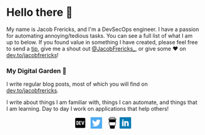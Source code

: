 # Hello there 👋

My name is Jacob Frericks, and I'm a DevSecOps engineer. I have a passion for automating annoying/tedious tasks. You can see a full list of what I am up to below. If you found value in something I have created, please feel free to send a [tip](https://www.buymeacoffee.com/jacobfrericks), give me a shout out [@JacobFrericks_](https://twitter.com/jacobfrericks_), or give some ♥ on [dev.to/jacobfrericks](https://dev.to/jacobfrericks)!

### My Digital Garden 🌱

I write regular blog posts, most of which you will find on [dev.to/jacobfrericks](https://dev.to/jacobfrericks).

I write about things I am familiar with, things I can automate, and things that I am learning. Day to day I work on applications that help others! 

<p align='center'>
<a href="https://dev.to/jacobfrericks"><img height="30" src="https://raw.githubusercontent.com/JacobFrericks/JacobFrericks/master/icon/dev.png"></a>&nbsp;&nbsp;
<a href="https://twitter/JacTheDev"><img height="30" src="https://github.com/JacobFrericks/JacobFrericks/blob/master/icon/twitter.png?raw=true"></a>&nbsp;&nbsp;
<a href="https://www.buymeacoffee.com/jacobfrericks"><img height="30" src="https://github.com/JacobFrericks/JacobFrericks/blob/master/icon/buy-me-a-coffee.png?raw=true"></a>
<a href="https://www.linkedin.com/in/jacobfrericks/"><img height="30" src="https://github.com/JacobFrericks/JacobFrericks/blob/master/icon/linkedin.png?raw=true"></a>
</p>
